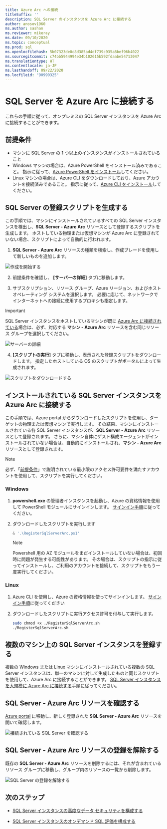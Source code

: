 ```yaml
---
title: Azure Arc への接続
titleSuffix: ''
description: SQL Server のインスタンスを Azure Arc に接続する
author: anosov1960
ms.author: sashan
ms.reviewer: mikeray
ms.date: 09/10/2020
ms.topic: conceptual
ms.prod: sql
ms.openlocfilehash: 5b07323de0c8d385ad4df739c935a8bef96b4022
ms.sourcegitcommit: c74bb5944994e34b102615b592fdaabe54713047
ms.translationtype: HT
ms.contentlocale: ja-JP
ms.lasthandoff: 09/22/2020
ms.locfileid: "90990325"
---
```

# <a name="connect-your-sql-server-to-azure-arc"></a>SQL Server を Azure Arc に接続する

これらの手順に従って、オンプレミスの SQL Server インスタンスを Azure Arc に接続することができます。

## <a name="prerequisites"></a>前提条件

* マシンに SQL Server の 1 つ以上のインスタンスがインストールされていること
* Windows マシンの場合は、Azure PowerShell をインストール済みであること。 指示に従って、[Azure PowerShell をインストール](https://docs.microsoft.com/powershell/azure/install-az-ps)してください。
* Linux マシンの場合は、Azure CLI をダウンロードしており、Azure アカウントを接続済みであること。 指示に従って、[Azure CLI をインストール](/cli/azure/install-azure-cli-apt)してください。


## <a name="generate-a-registration-script-for-sql-server"></a>SQL Server の登録スクリプトを生成する

この手順では、マシンにインストールされているすべての SQL Server インスタンスを検出し、__SQL Server - Azure Arc__ リソースとして登録するスクリプトを生成します。 ホストしている物理または仮想マシンが Azure Arc に登録されていない場合、スクリプトによって自動的に行われます。

1. __SQL Server - Azure Arc__ リソースの種類を検索し、作成ブレードを使用して新しいものを追加します。

![作成を開始する](media/join/start-creation-of-sql-server-azure-arc-resource.png)
    
2. 前提条件を確認し、 **[サーバーの詳細]** タブに移動します。  

3. サブスクリプション、リソース グループ、Azure リージョン、およびホスト オペレーティング システムを選択します。 必要に応じて、ネットワークでインターネットへの接続に使用するプロキシも指定します。

> [!IMPORTANT]
> SQL Server インスタンスをホストしているマシンが既に [Azure Arc に接続されている](https://docs.microsoft.com/azure/azure-arc/servers/onboard-portal)場合は、必ず、対応する __マシン - Azure Arc__ リソースを含む同じリソース グループを選択してください。

![サーバーの詳細](media/join/server-details-sql-server-azure-arc.png)

4. **[スクリプトの実行]** タブに移動し、表示された登録スクリプトをダウンロードします。 指定したホストしている OS のスクリプトがポータルによって生成されます。

![スクリプトをダウンロードする](media/join/download-script-sql-server-azure-arc.png)

## <a name="connect-the-installed-sql-server-instances-to-azure-arc"></a>インストールされている SQL Server インスタンスを Azure Arc に接続する

この手順では、Azure portal からダウンロードしたスクリプトを使用し、ターゲットの物理または仮想マシンで実行します。 その結果、マシンにインストールされている各 SQL Server インスタンスが、__SQL Server - Azure Arc__ リソースとして登録されます。 さらに、マシン自体にゲスト構成エージェントがインストールされていない場合は、自動的にインストールされ、__マシン - Azure Arc__ リソースとして登録されます。

> [!NOTE]
> 必ず、「[前提条件](overview.md#prerequisites)」で説明されている最小限のアクセス許可要件を満たすアカウントを使用して、スクリプトを実行してください。

### <a name="windows"></a>Windows

1. __powershell.exe__ の管理者インスタンスを起動し、Azure の資格情報を使用して PowerShell モジュールにサインインします。 [サインイン手順](https://docs.microsoft.com/powershell/azure/install-az-ps#sign-in)に従ってください。

2. ダウンロードしたスクリプトを実行します

   ```powershell
   & '.\RegisterSqlServerArc.ps1'
   ```

   > [!NOTE]
   > Powershell 用の AZ モジュールをまだインストールしていない場合は、初回時に問題が発生する可能性があります。 その場合は、スクリプトの指示に従ってインストールし、ご利用のアカウントを接続して、スクリプトをもう一度実行してください。

### <a name="linux"></a>Linux

1. Azure CLI を使用し、Azure の資格情報を使ってサインインします。 [サインイン手順](https://docs.microsoft.com/cli/azure/authenticate-azure-cli)に従ってください

2. ダウンロードしたスクリプトに実行アクセス許可を付与して実行します。

   ```bash
   sudo chmod +x ./RegisterSqlServerArc.sh
   ./RegisterSqlServerArc.sh
   ```

## <a name="register-sql-server-instances-on-multiple-machines"></a>複数のマシン上の SQL Server インスタンスを登録する

複数の Windows または Linux マシンにインストールされている複数の SQL Server インスタンスは、単一のマシンに対して生成したものと同じスクリプトを使用して、Azure Arc に接続することができます。 [SQL Server インスタンスを大規模に Azure Arc に接続する](connect-at-scale.md)手順に従ってください。

## <a name="validate-the-sql-server---azure-arc-resources"></a>SQL Server - Azure Arc リソースを確認する

[Azure portal](https://ms.portal.azure.com/#home) に移動し、新しく登録された __SQL Server - Azure Arc__ リソースを開いて確認します。

![接続されている SQL Server を確認する ](media/join/validate-sql-server-azure-arc.png)

## <a name="un-register-the-sql-server---azure-arc-resources"></a>SQL Server - Azure Arc リソースの登録を解除する

既存の __SQL Server - Azure Arc__ リソースを削除するには、それが含まれているリソース グループに移動し、グループ内のリソースの一覧から削除します。

![SQL Server の登録を解除する](media/join/delete-sql-server-azure-arc.png)

## <a name="next-steps"></a>次のステップ

* [SQL Server インスタンスの高度なデータ セキュリティを構成する](configure-advanced-data-security.md)

* [SQL Server インスタンスのオンデマンド SQL 評価を構成する](assess.md)
